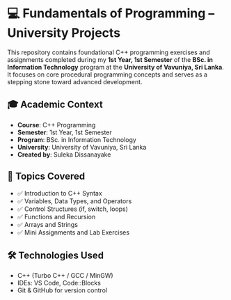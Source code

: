 # 💻 Fundamentals of Programming – University Projects

This repository contains foundational C++ programming exercises and assignments completed during my **1st Year, 1st Semester** of the **BSc. in Information Technology** program at the **University of Vavuniya, Sri Lanka**. It focuses on core procedural programming concepts and serves as a stepping stone toward advanced development.

## 🎓 Academic Context

- **Course**: C++ Programming  
- **Semester**: 1st Year, 1st Semester  
- **Program**: BSc. in Information Technology  
- **University**: University of Vavuniya, Sri Lanka  
- **Created by**: Suleka Dissanayake  

## 🧩 Topics Covered

- ✅ Introduction to C++ Syntax  
- ✅ Variables, Data Types, and Operators  
- ✅ Control Structures (if, switch, loops)  
- ✅ Functions and Recursion  
- ✅ Arrays and Strings 
- ✅ Mini Assignments and Lab Exercises  

## 🛠️ Technologies Used

- C++ (Turbo C++ / GCC / MinGW)  
- IDEs: VS Code, Code::Blocks  
- Git & GitHub for version control
